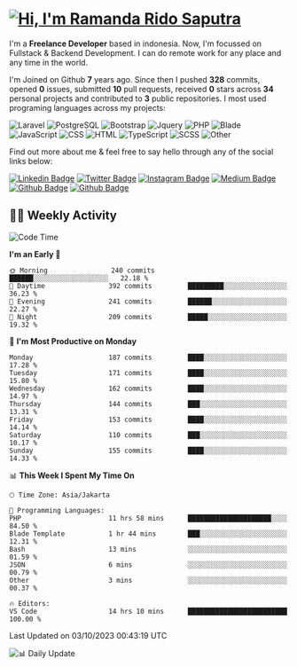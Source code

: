 # [![Hi, I'm Ramanda Rido Saputra](https://readme-typing-svg.herokuapp.com?size=24&vCenter=true&lines=%F0%9F%91%8B+Hi%2C+I'm+Ramanda+Rido+Saputra+;%F0%9F%92%BB+Fullstack+Web+Developer+)](https://git.io/typing-svg)

I'm a **Freelance Developer** based in indonesia. Now, I'm focussed on Fullstack & Backend Development. I can do remote work for any place and any time in the world.

I'm Joined on Github **7** years ago. Since then I pushed **328** commits, opened **0** issues, submitted **10** pull requests, received **0** stars across **34** personal projects and contributed to **3** public repositories.
I most used programing languages across my projects:

![Laravel](https://img.shields.io/badge/Laravel-FF2D20?flat&logo=laravel&logoColor=white)
![PostgreSQL](https://img.shields.io/badge/PostgreSQL-316192?flat&logo=postgresql&logoColor=white)
![Bootstrap](https://img.shields.io/badge/Bootstrap-563D7C?flat&logo=bootstrap&logoColor=white)
![Jquery](https://img.shields.io/badge/jQuery-0769AD?flat&logo=jquery&logoColor=white)
![PHP](https://img.shields.io/badge/-PHP-%234F5D95?style=flat&logo=PHP&logoColor=white)
![Blade](https://img.shields.io/badge/-Blade-%23f7523f?style=flat&logo=Blade&logoColor=white)
![JavaScript](https://img.shields.io/badge/-JavaScript-%23f1e05a?style=flat&logo=JavaScript&logoColor=white)
![CSS](https://img.shields.io/badge/-CSS-%23563d7c?style=flat&logo=CSS&logoColor=white)
![HTML](https://img.shields.io/badge/-HTML-%23e34c26?style=flat&logo=HTML&logoColor=white)
![TypeScript](https://img.shields.io/badge/-TypeScript-%233178c6?style=flat&logo=TypeScript&logoColor=white)
![SCSS](https://img.shields.io/badge/-SCSS-%23c6538c?style=flat&logo=SCSS&logoColor=white)
![Other](https://img.shields.io/badge/-Other-%23ededed?style=flat&logo=Other&logoColor=white)

Find out more about me & feel free to say hello through any of the social links below:

[![Linkedin Badge](https://img.shields.io/badge/-ramandaaridogh-blue?style=flat&logo=Linkedin&logoColor=white&link=https://www.linkedin.com/in/ramanda-rido-saputra/)](https://www.linkedin.com/in/ramanda-rido-saputra/)
[![Twitter Badge](https://img.shields.io/badge/-ramandaaridogh-%231DA1F2.svg?style=flat&logo=twitter&logoColor=white&link=https://www.twitter.com/ramandaaridogh)](https://www.twitter.com/ramandaaridogh/)
[![Instagram Badge](https://img.shields.io/badge/-ramandaaridogh-purple?style=flat&logo=instagram&logoColor=white&link=https://instagram.com/ramandaaridogh_/)](https://instagram.com/ramandaaridogh_)
[![Medium Badge](https://img.shields.io/badge/-@ramandaaridogh-%2312100E.svg?style=flat&logo=Medium&logoColor=white&link=https://medium.com/@ramandaaridogh/)](https://medium.com/@ramandaaridogh)
[![Github Badge](https://img.shields.io/badge/-@ramandaaridogh-100000.svg?style=flat&logo=github&logoColor=white&link=https://github.com/ramandaaridogh)](https://github.com/ramandaaridogh)
[![Github Badge](https://img.shields.io/badge/-@mxcode-100000.svg?style=flat&logo=github&logoColor=white&link=https://github.com/ramanda-mxcode)](https://github.com/ramanda-mxcode)

## 👨‍💻 Weekly Activity
<!--START_SECTION:waka-->
![Code Time](http://img.shields.io/badge/Code%20Time-143%20hrs%2026%20mins-blue)

**I'm an Early 🐤** 

```text
🌞 Morning                240 commits         ██████░░░░░░░░░░░░░░░░░░░   22.18 % 
🌆 Daytime                392 commits         █████████░░░░░░░░░░░░░░░░   36.23 % 
🌃 Evening                241 commits         ██████░░░░░░░░░░░░░░░░░░░   22.27 % 
🌙 Night                  209 commits         █████░░░░░░░░░░░░░░░░░░░░   19.32 % 
```
📅 **I'm Most Productive on Monday** 

```text
Monday                   187 commits         ████░░░░░░░░░░░░░░░░░░░░░   17.28 % 
Tuesday                  171 commits         ████░░░░░░░░░░░░░░░░░░░░░   15.80 % 
Wednesday                162 commits         ████░░░░░░░░░░░░░░░░░░░░░   14.97 % 
Thursday                 144 commits         ███░░░░░░░░░░░░░░░░░░░░░░   13.31 % 
Friday                   153 commits         ████░░░░░░░░░░░░░░░░░░░░░   14.14 % 
Saturday                 110 commits         ███░░░░░░░░░░░░░░░░░░░░░░   10.17 % 
Sunday                   155 commits         ████░░░░░░░░░░░░░░░░░░░░░   14.33 % 
```


📊 **This Week I Spent My Time On** 

```text
🕑︎ Time Zone: Asia/Jakarta

💬 Programming Languages: 
PHP                      11 hrs 58 mins      █████████████████████░░░░   84.50 % 
Blade Template           1 hr 44 mins        ███░░░░░░░░░░░░░░░░░░░░░░   12.31 % 
Bash                     13 mins             ░░░░░░░░░░░░░░░░░░░░░░░░░   01.59 % 
JSON                     6 mins              ░░░░░░░░░░░░░░░░░░░░░░░░░   00.79 % 
Other                    3 mins              ░░░░░░░░░░░░░░░░░░░░░░░░░   00.37 % 

🔥 Editors: 
VS Code                  14 hrs 10 mins      █████████████████████████   100.00 % 
```


 Last Updated on 03/10/2023 00:43:19 UTC
<!--END_SECTION:waka-->

![📊 Daily Update](https://github.com/ramandaaridogh/ramandaaridogh/actions/workflows/update-activity.yml/badge.svg)
